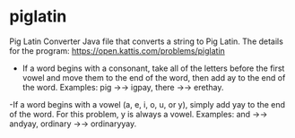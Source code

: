 # piglatin
Pig Latin Converter
Java file that converts a string to Pig Latin. 
 The details for the program: https://open.kattis.com/problems/piglatin
 
- If a word begins with a consonant, take all of the letters before the first vowel and move them to the end of the word, 
then add ay to the end of the word. Examples: pig →→ igpay, there →→ erethay.

-If a word begins with a vowel (a, e, i, o, u, or y), simply add yay to the end of the word. For this problem, y is always a vowel. 
Examples: and →→ andyay, ordinary →→ ordinaryyay.
